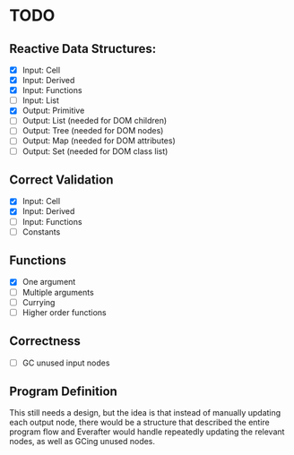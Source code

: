# TODO

## Reactive Data Structures:

- [x] Input: Cell
- [x] Input: Derived
- [x] Input: Functions
- [ ] Input: List
- [x] Output: Primitive
- [ ] Output: List (needed for DOM children)
- [ ] Output: Tree (needed for DOM nodes)
- [ ] Output: Map (needed for DOM attributes)
- [ ] Output: Set (needed for DOM class list)

## Correct Validation

- [x] Input: Cell
- [x] Input: Derived
- [ ] Input: Functions
- [ ] Constants

## Functions

- [x] One argument
- [ ] Multiple arguments
- [ ] Currying
- [ ] Higher order functions

## Correctness

- [ ] GC unused input nodes

## Program Definition

This still needs a design, but the idea is that instead of manually updating each output node, there
would be a structure that described the entire program flow and Everafter would handle repeatedly
updating the relevant nodes, as well as GCing unused nodes.

